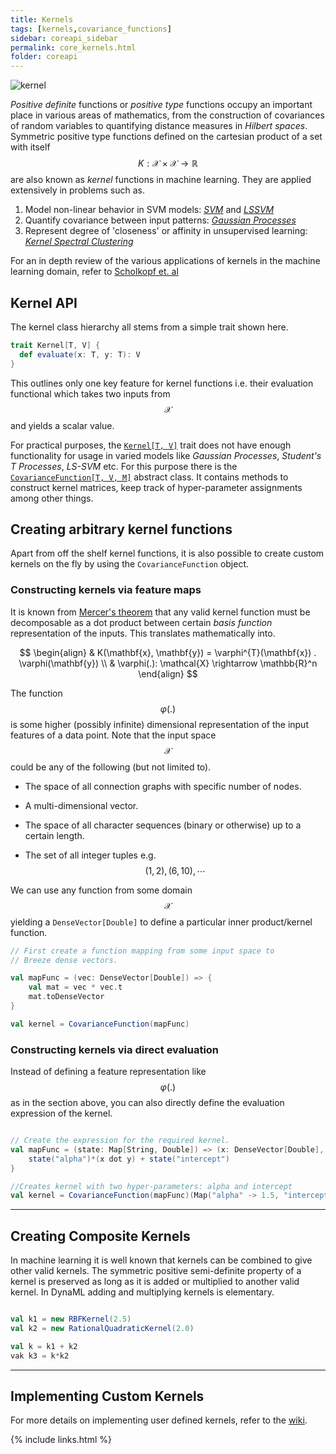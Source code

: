 ```yaml
---
title: Kernels
tags: [kernels,covariance_functions]
sidebar: coreapi_sidebar
permalink: core_kernels.html
folder: coreapi
---
```



![kernel]({{site.baseurl}}/images/kernel.png)


_Positive definite_ functions or _positive type_ functions occupy an important place in various areas of mathematics, from the construction of covariances of random variables to quantifying distance measures in _Hilbert spaces_. Symmetric positive type functions defined on the cartesian product of a set with itself $$K: \mathcal{X} \times \mathcal{X} \rightarrow \mathbb{R}$$ are also known as _kernel_ functions in machine learning. They are applied extensively in problems such as.

1. Model non-linear behavior in SVM models: [_SVM_](https://en.wikipedia.org/wiki/Support_vector_machine) and [_LSSVM_](http://www.worldscientific.com/worldscibooks/10.1142/5089)
2. Quantify covariance between input patterns: [_Gaussian Processes_](http://www.gaussianprocess.org/gpml/)
3. Represent degree of 'closeness' or affinity in unsupervised learning: [_Kernel Spectral Clustering_](http://arxiv.org/pdf/1505.00477.pdf)

For an in depth review of the various applications of kernels in the machine learning domain, refer to [Scholkopf et. al](http://www.kernel-machines.org/publications/pdfs/0701907.pdf)

## Kernel API

The kernel class hierarchy all stems from a simple trait shown here.

```scala
trait Kernel[T, V] {
  def evaluate(x: T, y: T): V
}
```

This outlines only one key feature for kernel functions i.e. their evaluation functional which takes two inputs from $$\mathcal{X}$$ and yields a scalar value.

For practical purposes, the [```Kernel[T, V]```]({{site.baseurl}}/api_docs/dynaml-core/index.html#io.github.mandar2812.dynaml.kernels.CovarianceFunction) trait does not have enough functionality for usage in varied models like _Gaussian Processes_, _Student's T Processes_, _LS-SVM_ etc. For this purpose there is the [```CovarianceFunction[T, V, M]```]({{site.baseurl}}/api_docs/dynaml-core/index.html#io.github.mandar2812.dynaml.kernels.CovarianceFunction) abstract class. It contains methods to construct kernel matrices, keep track of hyper-parameter assignments among other things.

## Creating arbitrary kernel functions

Apart from off the shelf kernel functions, it is also possible to create custom kernels on the fly by using the ```CovarianceFunction``` object.

### Constructing kernels via feature maps

It is known from [Mercer's theorem](https://en.wikipedia.org/wiki/Mercer%27s_theorem) that any valid kernel function must be decomposable as a dot product between certain _basis function_ representation of the inputs. This translates mathematically into.

$$
\begin{align}
	& K(\mathbf{x}, \mathbf{y}) = \varphi^{T}(\mathbf{x}) . \varphi(\mathbf{y}) \\
	& \varphi(.): \mathcal{X} \rightarrow \mathbb{R}^n
\end{align}
$$

The function $$\varphi(.)$$ is some higher (possibly infinite) dimensional representation of the input features of a data point. Note that the input space $$\mathcal{X}$$ could be any of the following (but not limited to).

* The space of all connection graphs with specific number of nodes.

* A multi-dimensional vector.

* The space of all character sequences (binary or otherwise) up to a certain length.

* The set of all integer tuples e.g. $$(1,2), (6,10), \cdots$$

 We can use any function from some domain $$\mathcal{X}$$ yielding a ```DenseVector[Double]``` to define a particular inner product/kernel function.

```scala
// First create a function mapping from some input space to
// Breeze dense vectors.

val mapFunc = (vec: DenseVector[Double]) => {
	val mat = vec * vec.t
	mat.toDenseVector
}

val kernel = CovarianceFunction(mapFunc)

```

### Constructing kernels via direct evaluation

Instead of defining a feature representation like $$\varphi(.)$$ as in the section above, you can also directly define the evaluation expression of the kernel.

```scala

// Create the expression for the required kernel.
val mapFunc = (state: Map[String, Double]) => (x: DenseVector[Double], y: DenseVector[Double]) => {
	state("alpha")*(x dot y) + state("intercept")
}

//Creates kernel with two hyper-parameters: alpha and intercept
val kernel = CovarianceFunction(mapFunc)(Map("alpha" -> 1.5, "intercept" -> 0.01))

```


-----

## Creating Composite Kernels

In machine learning it is well known that kernels can be combined to give other valid kernels. The symmetric positive semi-definite property of a kernel is preserved as long as it is added or multiplied to another valid kernel. In DynaML adding and multiplying kernels is elementary.


```scala

val k1 = new RBFKernel(2.5)
val k2 = new RationalQuadraticKernel(2.0)

val k = k1 + k2
vak k3 = k*k2
```

-----

## Implementing Custom Kernels

For more details on implementing user defined kernels, refer to the [wiki](https://github.com/mandar2812/DynaML/wiki/Kernels).

{% include links.html %}
